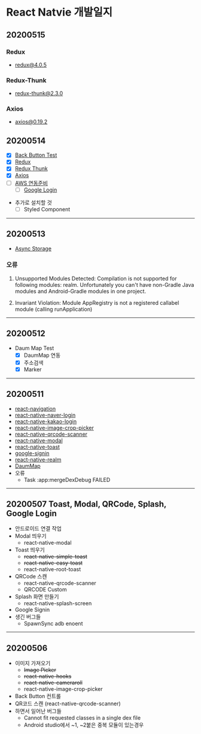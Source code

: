 # React Natvie 개발일지

## 20200515

### Redux
+ redux@4.0.5

### Redux-Thunk
+ redux-thunk@2.3.0

### Axios
+ axios@0.19.2

## 20200514

- [x] [Back Button Test](https://reactnative.dev/docs/backhandler)
- [x] [Redux](https://redux.js.org/)
- [x] [Redux Thunk](https://github.com/reduxjs/redux-thunk)
- [x] [Axios](https://github.com/axios/axios)
- [ ] [AWS 연동준비](https://aws.amazon.com/ko/cognito/)
    - [ ] [Google Login](https://docs.amplify.aws/lib/auth/social/q/platform/js)
- 추가로 설치할 것
    - [ ] Styled Component

---

## 20200513
- [Async Storage](https://github.com/react-native-community/async-storage)

### 오류

1. Unsupported Modules Detected: Compilation is not supported for following modules: realm. Unfortunately you can't have non-Gradle Java modules and Android-Gradle modules in one project.

2. Invariant Violation: Module AppRegistry is not a registered callabel module (calling runApplication)

--- 

## 20200512
- Daum Map Test
    - [x] DaumMap 연동
    - [x] 주소검색
    - [x] Marker

---

## 20200511

- [react-navigation](https://reactnavigation.org/docs/getting-started)
- [react-native-naver-login](https://github.com/react-native-seoul/react-native-naver-login)
- [react-native-kakao-login](https://github.com/react-native-seoul/react-native-kakao-login)
- [react-native-image-crop-picker](https://github.com/ivpusic/react-native-image-crop-picker)
- [react-native-qrcode-scanner](https://github.com/moaazsidat/react-native-qrcode-scanner)
- [react-native-modal](https://github.com/react-native-community/react-native-modal)
- [react-native-toast](https://github.com/magicismight/react-native-root-toast)
- [google-signin](https://github.com/react-native-community/google-signin)
- [react-native-realm](https://realm.io/docs/javascript/latest/)
- [DaumMap](https://github.com/asata/react-native-daummap)
- 오류
    - Task :app:mergeDexDebug FAILED

---

## 20200507 Toast, Modal, QRCode, Splash, Google Login
- 안드로이드 연결 작업
- Modal 띄우기
    - react-native-modal
- Toast 띄우기
    - ~~react-native-simple-toast~~
    - ~~react-native-easy-toast~~
    - react-native-root-toast
- QRCode 스캔
    - react-native-qrcode-scanner
    - QRCODE Custom
- Splash 화면 만들기
    -  react-native-splash-screen
- Google Signin
- 생긴 버그들
    - SpawnSync adb enoent

---

## 20200506

- 이미지 가져오기
    - ~~Image Picker~~
    - ~~react-native-hooks~~
    - ~~react-native-cameraroll~~
    - react-native-image-crop-picker
- Back Button 컨트롤
- QR코드 스캔 (react-native-qrcode-scanner)
- 하면서 일어난 버그들
    - Cannot fit requested classes in a single dex file
    - Android studio에서 ~1, ~2붙은 중복 모듈이 있는경우